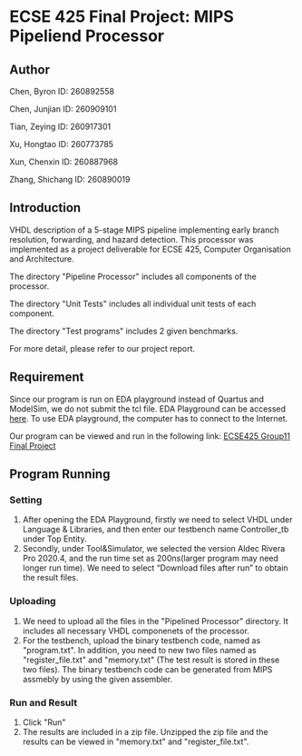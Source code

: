 # ECSE 425 Final Project: MIPS Pipeliend Processor

## Author

Chen, Byron ID: 260892558

Chen, Junjian ID: 260909101

Tian, Zeying ID: 260917301

Xu, Hongtao ID: 260773785

Xun, Chenxin ID: 260887968

Zhang, Shichang ID: 260890019

## Introduction
VHDL description of a 5-stage MIPS pipeline implementing early branch resolution, forwarding, and hazard detection. This processor was implemented as a project deliverable for ECSE 425, Computer Organisation and Architecture.

The directory "Pipeline Processor" includes all components of the processor.

The directory "Unit Tests" includes all individual unit tests of each component.

The directory "Test programs" includes 2 given benchmarks.

For more detail, please refer to our project report.


## Requirement
Since our program is run on EDA playground instead of Quartus and ModelSim, we do not submit the tcl file. EDA Playground can be accessed [here](https://www.edaplayground.com/home). To use EDA playground, the computer has to connect to the Internet.

Our program can be viewed and run in the following link: [ECSE425 Group11 Final Project](https://www.edaplayground.com/x/Ad6z)

## Program Running

### Setting

1. After opening the EDA Playground, firstly we need to select VHDL under Language & Libraries, and then enter our testbench name Controller_tb under Top Entity. 
2. Secondly, under Tool&Simulator, we selected the version Aldec Rivera Pro 2020.4, and the run time set as 200ns(larger program may need longer run time). We need to select “Download files after run” to obtain the result files.

### Uploading
1. We need to upload all the files in the "Pipelined Processor" directory. It includes all necessary VHDL componenets of the processor.
2. For the testbench, upload the binary testbench code, named as "program.txt". In addition, you need to new two files named as "register_file.txt" and "memory.txt" (The test result is stored in these two files). The binary testbench code can be generated from MIPS assmebly by using the given assembler. 

### Run and Result
1. Click "Run"
2. The results are included in a zip file. Unzipped the zip file and the results can be viewed in "memory.txt" and "register_file.txt".

